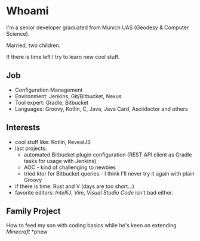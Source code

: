 # Whoami

I'm a senior developer graduated from Munich UAS (Geodesy & Computer Science).

Married, two children.

If there is time left I try to learn new cool stuff.

## Job

- Configuration Management
- Environment: Jenkins, Git/Bitbucket, Nexus
- Tool expert: Gradle, Bitbucket
- Languages: Groovy, Kotlin, C, Java, Java Card, Asciidoctor and others

## Interests

- cool stuff like: Kotlin, RevealJS
- last projects:
  - automated Bitbucket plugin configuration (REST API client as Gradle tasks for usage with Jenkins)
  - AOC - kind of challenging to newbies
  - tried ktor for Bitbucket queries - I think I'll never try it again with plain Groovy
- if there is time: Rust and V (days are too short...)
- favorite editors: _IntelliJ_, _Vim_, _Visual Studio Code_ isn't bad either.

## Family Project

How to feed my son with coding basics while he's keen on extending _Minecraft_ *phew

<!---
apalopta/apalopta is a ✨ special ✨ repository because its `README.md` (this file) appears on your GitHub profile.
You can click the Preview link to take a look at your changes.
--->
